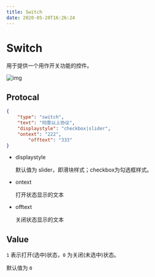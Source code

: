 ```yaml
---
title: Switch
date: 2020-05-20T16:26:24
---
```


# Switch

用于提供一个用作开关功能的控件。

![img](http://apaas.wxchina.com:8881/wp-content/uploads/SwitchSample.png)

## Protocal

```json
{
    "type": "switch",
    "text": "同意以上协议",
    "displaystyle": "checkbox|slider",
    "ontext": "222",
        "offtext": "333"
}
```

* displaystyle

  默认值为 slider，即滑块样式；checkbox为勾选框样式。

* ontext

  打开状态显示的文本

* offtext

  关闭状态显示的文本

## Value

`1` 表示打开(选中)状态，`0` 为关闭(未选中)状态。

默认值为 `0`